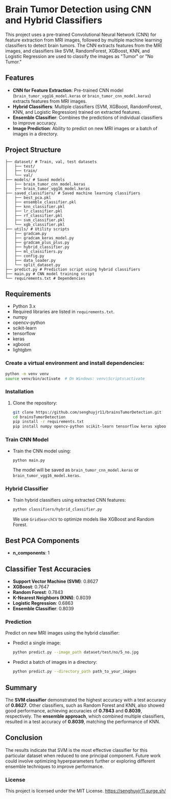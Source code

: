 # Brain Tumor Detection using CNN and Hybrid Classifiers

This project uses a pre-trained Convolutional Neural Network (CNN) for feature extraction from MRI images, followed by multiple machine learning classifiers to detect brain tumors. The CNN extracts features from the MRI images, and classifiers like SVM, RandomForest, XGBoost, KNN, and Logistic Regression are used to classify the images as "Tumor" or "No Tumor."

## Features
- **CNN for Feature Extraction**: Pre-trained CNN model (`brain_tumor_vgg16_model.keras` or `brain_tumor_cnn_model.keras`) extracts features from MRI images.
- **Hybrid Classifiers**: Multiple classifiers (SVM, XGBoost, RandomForest, KNN, and Logistic Regression) trained on extracted features.
- **Ensemble Classifier**: Combines the predictions of individual classifiers to improve accuracy.
- **Image Prediction**: Ability to predict on new MRI images or a batch of images in a directory.

## Project Structure
```
├── dataset/ # Train, val, test datasets
│   ├── test/
│   ├── train/
│   └── val/
├── models/ # Saved models
│   ├── brain_tumor_cnn_model.keras
│   ├── brain_tumor_vgg16_model.keras
├── saved_classifiers/ # Saved machine learning classifiers
│   ├── best_pca.pkl
│   ├── ensemble_classifier.pkl
│   ├── knn_classifier.pkl
│   ├── lr_classifier.pkl
│   ├── rf_classifier.pkl
│   ├── svm_classifier.pkl
│   └── xgb_classifier.pkl
├── utils/ # Utility scripts
│   ├── gradcam.py
│   ├── gradcam_keras_model.py
│   ├── gradcam_plus_plus.py
│   ├── hybrid_classifier.py
│   ├── ml_classifiers.py
│   ├── config.py
│   ├── data_loader.py
│   └── split_dataset.py
├── predict.py # Prediction script using hybrid classifiers
├── main.py # CNN model training script
└── requirements.txt # Dependencies
```

## Requirements
- Python 3.x
- Required libraries are listed in `requirements.txt`.
- numpy
- opencv-python
- scikit-learn
- tensorflow
- keras
- xgboost
- lightgbm

### Create a virtual environment and install dependencies:
```sh
python -m venv venv
source venv/bin/activate  # On Windows: venv\Scripts\activate
```

### Installation
1. Clone the repository:
   ```sh
   git clone https://github.com/senghuyjr11/brainsTumorDetection.git
   cd brainsTumorDetection
   pip install -r requirements.txt
   pip install numpy opencv-python scikit-learn tensorflow keras xgboost lightgbm
   ```

### Train CNN Model
- Train the CNN model using:
  ```sh
  python main.py
  ```
  The model will be saved as `brain_tumor_cnn_model.keras` or `brain_tumor_vgg16_model.keras`.

### Hybrid Classifier
- Train hybrid classifiers using extracted CNN features:
  ```sh
  python classifiers/hybrid_classifier.py
  ```
  We use `GridSearchCV` to optimize models like XGBoost and Random Forest.

## Best PCA Components
- **n_components**: 1

## Classifier Test Accuracies
- **Support Vector Machine (SVM)**: 0.8627
- **XGBoost**: 0.7647
- **Random Forest**: 0.7843
- **K-Nearest Neighbors (KNN)**: 0.8039
- **Logistic Regression**: 0.6863
- **Ensemble Classifier**: 0.8039

### Prediction
Predict on new MRI images using the hybrid classifier:
- Predict a single image:
  ```sh
  python predict.py --image_path dataset/test/no/5_no.jpg
  ```
- Predict a batch of images in a directory:
  ```sh
  python predict.py --directory_path path_to_your_images
  ```


## Summary
The **SVM classifier** demonstrated the highest accuracy with a test accuracy of **0.8627**. Other classifiers, such as Random Forest and KNN, also showed good performance, achieving accuracies of **0.7843** and **0.8039**, respectively. The **ensemble approach**, which combined multiple classifiers, resulted in a test accuracy of **0.8039**, matching the performance of KNN.

## Conclusion
The results indicate that SVM is the most effective classifier for this particular dataset when reduced to one principal component. Future work could involve optimizing hyperparameters further or exploring different ensemble techniques to improve performance.

### License
This project is licensed under the MIT License.
https://senghuyjr11.surge.sh/